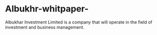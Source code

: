 # Albukhr-whitpaper-
Albukhar Investment Limited is a company that will operate in the field of investment and business management.

